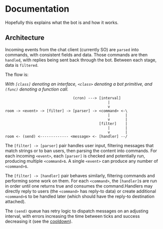 # Documentation

Hopefully this explains what the bot is and how it works.

## Architecture

Incoming events from the chat client (currently SO) are `parsed` into commands, with consistent fields and data. Those
commands are then `handled`, with replies being sent back through the bot. Between each stage, data is `filtered`.

The flow is:

*With `[class]` denoting an interface, `<class>` denoting a bot primitive, and `(func)` denoting a function call.*

```none
                               (cron) ---> [interval]
                                               |
                                               v
room -> <event> -> [filter] -> [parser] -> <command> <-\
                                               |       |
                                               v       |
                                           [filter]    |
                                               |       |
                                               v       |
room <- (send) <------------- <message> <- [handler] --/
```

The `[filter] -> [parser]` pair handles user input, filtering messages that match strings or to ban users, then parsing
the content into commands. For each incoming `<event>`, each `[parser]` is checked and potentially run, producing
multiple `<command>`s. A single `<event>` can produce any number of `<command>`s.

The `[filter] -> [handler]` pair behaves similarly, filtering commands and performing some work on them. For each
`<command>`, the `[handler]`s are run in order until one returns true and consumes the command.Handlers may
directly reply to users (the `<command>` has reply-to data) or create additional `<command>`s to be handled later
(which should have the reply-to destination attached).

The `(send)` queue has retry logic to dispatch messages on an adjusting interval, with errors increasing the time
between ticks and success decreasing it (see the [cooldown](../src/utils/Cooldown.ts)).
